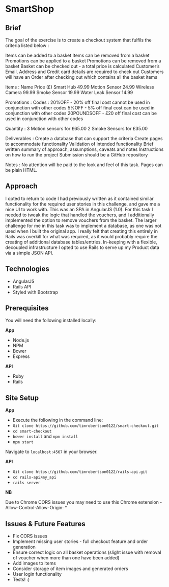 # SmartShop

Brief
----------------
The goal of the exercise is to create a checkout system that fulfils the criteria listed below :


Items can be added to a basket
Items can be removed from a basket
Promotions can be applied to a basket
Promotions can be removed from a basket
Basket can be checked out - a total price is calculated
Customer’s Email, Address and Credit card details are required to check out
Customers will have an Order after checking out which contains all the basket items


Items :
Name
Price (£)
Smart Hub
49.99
Motion Sensor
24.99
Wireless Camera
99.99
Smoke Sensor
19.99
Water Leak Sensor
14.99


Promotions :
Codes :
20%OFF -  20% off final cost cannot be used in conjunction with other codes
5%OFF - 5% off final cost can be used in conjunction with other codes
20POUNDSOFF - £20 off final cost can be used in conjunction with other codes


Quantity :
3 Motion sensors for £65.00
2 Smoke Sensors for £35.00


Deliverables :
Create a database that can support the criteria
Create pages to accommodate functionality
Validation of intended functionality
Brief written summary of approach, assumptions, caveats and notes
Instructions on how to run the project
Submission should be a GitHub repository


Notes :
No attention will be paid to the look and feel of this task. Pages can be plain HTML.

Approach
----------

I opted to return to code I had previously written as it contained similar functionality for the required user stories in this challenge, and gave me a nice UI to work with. This was an SPA in AngularJS (1.0). For this task I needed to tweak the logic that handled the vouchers, and I additionally implemented the option to remove vouchers from the basket. The larger challenge for me in this task was to implement a database, as one was not used when I built the original app. I really felt that creating this entirely in Rails was overkill for what was required, as it would probably require the creating of additional database tables/entries. In-keeping with a flexible, decoupled infrastructure I opted to use Rails to serve up my Product data via a simple JSON API.

Technologies
------------

* AngularJS
* Rails API
* Styled with Bootstrap

Prerequisites
-------------

You will need the following installed locally:  

**App**
* Node.js
* NPM
* Bower
* Express

**API**
* Ruby
* Rails

Site Setup
----------

**App**
* Execute the following in the command line:
* ```Git clone https://github.com/timrobertson0122/smart-checkout.git```
* ```cd smart-checkout```
* ```bower install``` and ```npm install```
* ```npm start```

Navigate to ```localhost:4567``` in your browser.  

**API**
* ```Git clone https://github.com/timrobertson0122/rails-api.git```
* ```cd rails-api/my_api```
* ```rails server```

**NB**

Due to Chrome CORS issues you may need to use this Chrome extension - Allow-Control-Allow-Origin: *

Issues & Future Features
---------------

* Fix CORS issues
* Implement missing user stories - full checkout feature and order generation
* Ensure correct logic on all basket operations (slight issue with removal of voucher when more than one have been added)
* Add images to items
* Consider storage of item images and generated orders
* User login functionality
* Tests! :)
